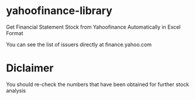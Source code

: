 # yahoofinance-library
Get Financial Statement Stock from Yahoofinance Automatically in Excel Format

You can see the list of issuers directly at finance.yahoo.com

# Diclaimer
You should re-check the numbers that have been obtained for further stock analysis
